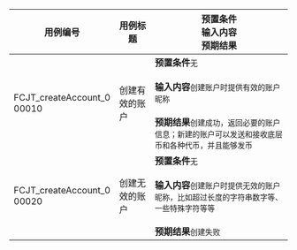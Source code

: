 |用例编号|用例标题|预置条件<br>输入内容<br>预期结果|
|----------------|----------------|----------------|
|FCJT_createAccount_0<br>00010|创建有效的账户|**预置条件**`无`<br><br>**输入内容**`创建账户时提供有效的账户昵称`<br><br>**预期结果**`创建成功，返回必要的账户信息；新建的账户可以发送和接收底层币和各种代币，并且能够发币`|
|FCJT_createAccount_0<br>00020|创建无效的账户|**预置条件**`无`<br><br>**输入内容**`创建账户时提供无效的账户昵称，比如超过长度的字符串数字等、一些特殊字符等等`<br><br>**预期结果**`创建失败`|
